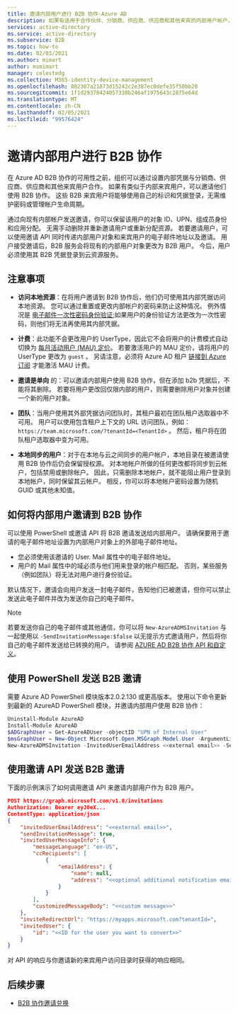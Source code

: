 ```yaml
---
title: 邀请内部用户进行 B2B 协作-Azure AD
description: 如果有适用于合作伙伴、分销商、供应商、供应商和其他来宾的内部用户帐户，则可以通过邀请他们使用自己的外部凭据或登录名进行登录，来 Azure AD B2B 协作。 使用 PowerShell 或 Microsoft Graph 邀请 API。
services: active-directory
ms.service: active-directory
ms.subservice: B2B
ms.topic: how-to
ms.date: 02/03/2021
ms.author: mimart
author: msmimart
manager: celestedg
ms.collection: M365-identity-device-management
ms.openlocfilehash: 802307a21873d15242c2e387ec0defe35f50bb20
ms.sourcegitcommit: 1f1d29378424057338b246af1975643c2875e64d
ms.translationtype: MT
ms.contentlocale: zh-CN
ms.lasthandoff: 02/05/2021
ms.locfileid: "99576424"
---
```

# <a name="invite-internal-users-to-b2b-collaboration"></a>邀请内部用户进行 B2B 协作

在 Azure AD B2B 协作的可用性之前，组织可以通过设置内部凭据与分销商、供应商、供应商和其他来宾用户合作。 如果有类似于内部来宾用户，可以邀请他们使用 B2B 协作。 这些 B2B 来宾用户将能够使用自己的标识和凭据登录，无需维护密码或管理帐户生命周期。

通过向现有内部帐户发送邀请，你可以保留该用户的对象 ID、UPN、组成员身份和应用分配。 无需手动删除并重新邀请用户或重新分配资源。 若要邀请用户，可以使用邀请 API 同时传递内部用户对象和来宾用户的电子邮件地址以及邀请。 用户接受邀请后，B2B 服务会将现有的内部用户对象更改为 B2B 用户。 今后，用户必须使用其 B2B 凭据登录到云资源服务。

## <a name="things-to-consider"></a>注意事项

- **访问本地资源**：在将用户邀请到 B2B 协作后，他们仍可使用其内部凭据访问本地资源。 您可以通过重置或更改内部帐户的密码来防止这种情况。 例外情况是 [电子邮件一次性密码身份验证](one-time-passcode.md);如果用户的身份验证方法更改为一次性密码，则他们将无法再使用其内部凭据。

- **计费**：此功能不会更改用户的 UserType，因此它不会将用户的计费模式自动切换为 [每月活动用户 (MAU) 定价](external-identities-pricing.md)。 若要激活用户的 MAU 定价，请将用户的 UserType 更改为 `guest` 。 另请注意，必须将 Azure AD 租户 [链接到 Azure 订阅](external-identities-pricing.md#link-your-azure-ad-tenant-to-a-subscription) 才能激活 MAU 计费。

- **邀请是单向** 的：可以邀请内部用户使用 B2B 协作，但在添加 b2b 凭据后，不能将其删除。 若要将用户更改回仅限内部的用户，则需要删除用户对象并创建一个新的用户对象。

- **团队**：当用户使用其外部凭据访问团队时，其租户最初在团队租户选取器中不可用。 用户可以使用包含租户上下文的 URL 访问团队，例如： `https://team.microsoft.com/?tenantId=<TenantId>` 。 然后，租户将在团队租户选取器中变为可用。

- **本地同步的用户**：对于在本地与云之间同步的用户帐户，本地目录在被邀请使用 B2B 协作后仍会保留授权源。 对本地帐户所做的任何更改都将同步到云帐户，包括禁用或删除帐户。 因此，只需删除本地帐户，就不能阻止用户登录到本地帐户，同时保留其云帐户。 相反，你可以将本地帐户密码设置为随机 GUID 或其他未知值。

## <a name="how-to-invite-internal-users-to-b2b-collaboration"></a>如何将内部用户邀请到 B2B 协作

可以使用 PowerShell 或邀请 API 将 B2B 邀请发送给内部用户。 请确保要用于邀请的电子邮件地址设置为内部用户对象上的外部电子邮件地址。

- 您必须使用该邀请的 User. Mail 属性中的电子邮件地址。
- 用户的 Mail 属性中的域必须与他们用来登录的帐户相匹配。 否则，某些服务（例如团队）将无法对用户进行身份验证。

默认情况下，邀请会向用户发送一封电子邮件，告知他们已被邀请，但你可以禁止发送此电子邮件并改为发送你自己的电子邮件。

> [!NOTE]
> 若要发送你自己的电子邮件或其他通信，你可以将 `New-AzureADMSInvitation` 与一起使用以 `-SendInvitationMessage:$false` 以无提示方式邀请用户，然后将你自己的电子邮件发送给已转换的用户。 请参阅 [AZURE AD B2B 协作 API 和自定义](customize-invitation-api.md)。

## <a name="use-powershell-to-send-a-b2b-invitation"></a>使用 PowerShell 发送 B2B 邀请

需要 Azure AD PowerShell 模块版本2.0.2.130 或更高版本。 使用以下命令更新到最新的 AzureAD PowerShell 模块，并邀请内部用户使用 B2B 协作：

```powershell
Uninstall-Module AzureAD
Install-Module AzureAD
$ADGraphUser = Get-AzureADUser -objectID "UPN of Internal User"
$msGraphUser = New-Object Microsoft.Open.MSGraph.Model.User -ArgumentList $ADGraphUser.ObjectId
New-AzureADMSInvitation -InvitedUserEmailAddress <<external email>> -SendInvitationMessage $True -InviteRedirectUrl "http://myapps.microsoft.com" -InvitedUser $msGraphUser
```

## <a name="use-the-invitation-api-to-send-a-b2b-invitation"></a>使用邀请 API 发送 B2B 邀请

下面的示例演示了如何调用邀请 API 来邀请内部用户作为 B2B 用户。

```json
POST https://graph.microsoft.com/v1.0/invitations
Authorization: Bearer eyJ0eX...
ContentType: application/json
{
    "invitedUserEmailAddress": "<<external email>>",
    "sendInvitationMessage": true,
    "invitedUserMessageInfo": {
        "messageLanguage": "en-US",
        "ccRecipients": [
            {
                "emailAddress": {
                    "name": null,
                    "address": "<<optional additional notification email>>"
                }
            }
        ],
        "customizedMessageBody": "<<custom message>>"
    },
    "inviteRedirectUrl": "https://myapps.microsoft.com?tenantId=",
    "invitedUser": {
        "id": "<<ID for the user you want to convert>>"
    }
}
```

对 API 的响应与你邀请新的来宾用户访问目录时获得的响应相同。
## <a name="next-steps"></a>后续步骤

- [B2B 协作邀请兑换](redemption-experience.md)

